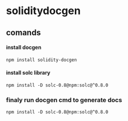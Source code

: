 # soliditydocgen

## comands

#### install docgen
```npm install solidity-docgen```

#### install solc library 
```npm install -D solc-0.8@npm:solc@^0.8.0```

### finaly run docgen cmd to generate docs
```npm install -D solc-0.8@npm:solc@^0.8.0```

